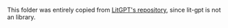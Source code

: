 This folder was entirely copied from [LitGPT's repository](https://github.com/Lightning-AI/lit-gpt), since lit-gpt is not an library.